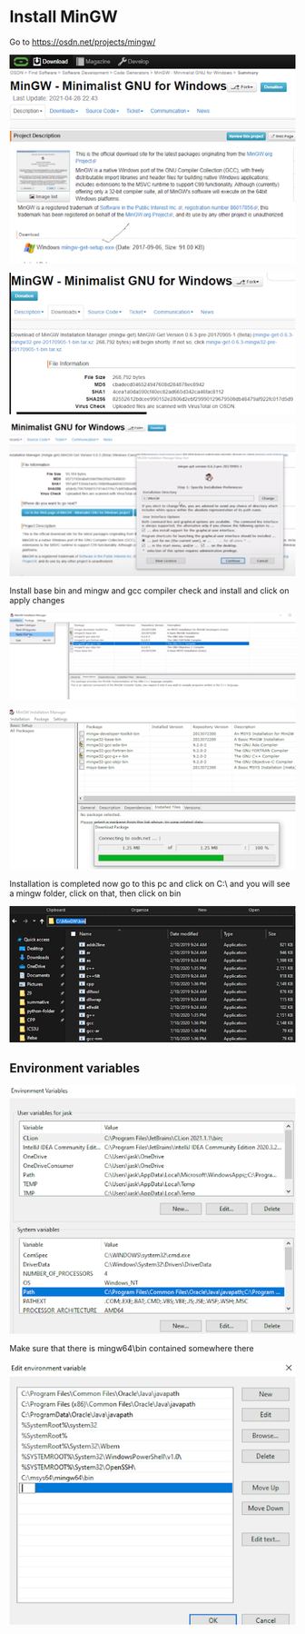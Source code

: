 # Install MinGW

Go to https://osdn.net/projects/mingw/

![](images/1.png)

![](images/2.png)

![](images/3.png)

Install base bin and mingw and gcc compiler check and install and click on apply changes

![](images/4.png)

![](images/5.png)

Installation is completed now go to this pc and click on C:\ and you will see a mingw folder, click on that, then click
on bin

![](images/6.png)

## Environment variables

![](images/7.png)

Make sure that there is mingw64\bin contained somewhere there

![](images/8.png)
